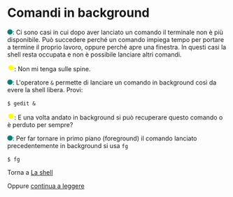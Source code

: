 # Comandi in background

![](../../images/people/tess.png): Ci sono casi in cui dopo aver lanciato
un comando il terminale non è più disponibile.
Può succedere perché un comando impiega tempo per
portare a termine il proprio lavoro, oppure perché apre una finestra.
In questi casi la shell resta occupata e non è possibile lanciare altri comandi.

![](../../images/people/tazza.png): Non mi tenga sulle spine.

![](../../images/people/tess.png): L'operatore `&` permette di lanciare
un comando in background così da evere la shell libera. Provi:

```
$ gedit &
```

![](../../images/people/tazza.png): E una volta andato in background
si può recuperare questo comando o è perduto per sempre?

![](../../images/people/tess.png): Per far tornare in primo piano
(foreground) il comando lanciato precedentemente in background
si usa `fg`

```
$ fg
```

Torna a [La shell](../summary.md)

Oppure [continua a leggere](espansione.md)
